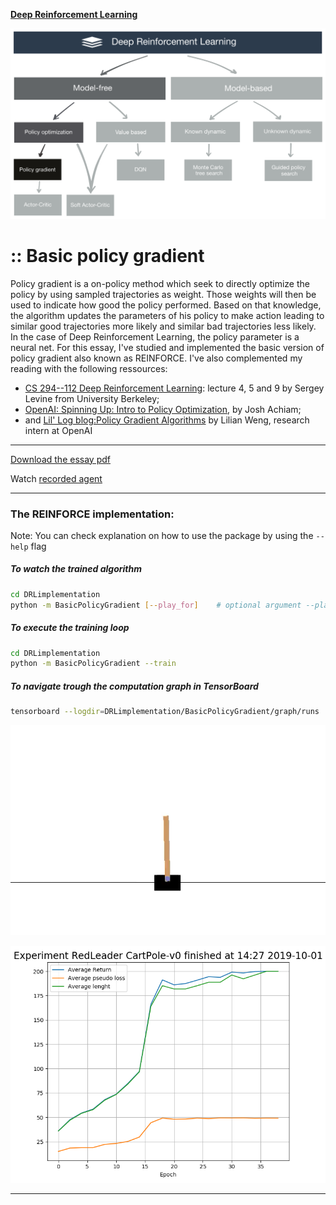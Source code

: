[**Deep Reinforcement Learning**](https://github.com/RedLeader962/LectureDirigeDRLimplementation/tree/master)

![TaxonomyPolicyGradient](./visual/TaxonomyPolicyGradient.png) 

# :: Basic policy gradient
Policy gradient is a on-policy method which seek to directly optimize the policy  by using sampled trajectories as weight. Those weights will then be used to indicate how good the policy performed. Based on that knowledge, the algorithm updates the parameters of his policy to make action leading to similar good trajectories more likely and similar bad trajectories less likely. In the case of Deep Reinforcement Learning, the policy parameter is a neural net. For this essay, I've studied and implemented the basic version of policy gradient also known as REINFORCE. I've also complemented my reading with the following ressources:

- [CS 294--112 Deep Reinforcement Learning](http://rail.eecs.berkeley.edu/deeprlcourse-fa18/): lecture 4, 5 and 9 by Sergey Levine from University Berkeley;
- [OpenAI: Spinning Up: Intro to Policy Optimization](https://spinningup.openai.com/en/latest/spinningup/rl_intro3.html), by Josh Achiam;
- and [Lil' Log blog:Policy Gradient Algorithms](https://lilianweng.github.io/lil-log/2018/04/08/policy-gradient-algorithms.html) by Lilian Weng, research intern at OpenAI

---
[Download the essay pdf](https://github.com/RedLeader962/LectureDirigeDRLimplementation/raw/master/Policy_gradient_LucCoupal_v1-1.pdf) 



Watch [recorded agent](../../video) 

---

### The REINFORCE implementation:
Note: You can check explanation on how to use the package by using the `--help` flag

##### To watch the trained algorithm 

```bash
cd DRLimplementation
python -m BasicPolicyGradient [--play_for]    # optional argument --play_for=max trajectories (default=20) 
```

##### To execute the training loop
```bash
cd DRLimplementation
python -m BasicPolicyGradient --train
```


##### To navigate trough the computation graph in TensorBoard
```bash
tensorboard --logdir=DRLimplementation/BasicPolicyGradient/graph/runs
```

![Trained agent in action](../../video/REINFORCE_agent_cartpole_2.gif)

![Training run](../../video/training_run_3.png)

---
